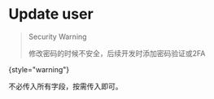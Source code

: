 # Update user

> Security Warning
> 
> 修改密码的时候不安全，后续开发时添加密码验证或2FA
> 
{style="warning"}

不必传入所有字段，按需传入即可。

<!-- Use multiple <sample> elements inside <request> to provide samples for various programming languages. 
They will be placed in tabs.Developers can use these samples as templates when making requests to this endpoint. -->

<api-endpoint openapi-path="./../cotalk.yaml" endpoint="/api/user/{userid}" method="put">

</api-endpoint>

